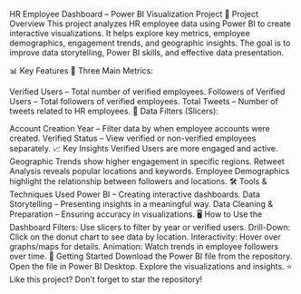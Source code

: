 HR Employee Dashboard – Power BI Visualization Project
📌 Project Overview
This project analyzes HR employee data using Power BI to create interactive visualizations. It helps explore key metrics, employee demographics, engagement trends, and geographic insights. The goal is to improve data storytelling, Power BI skills, and effective data presentation.

📊 Key Features
🔹 Three Main Metrics:

Verified Users – Total number of verified employees.
Followers of Verified Users – Total followers of verified employees.
Total Tweets – Number of tweets related to HR employees.
🔹 Data Filters (Slicers):

Account Creation Year – Filter data by when employee accounts were created.
Verified Status – View verified or non-verified employees separately.
📈 Key Insights
Verified Users are more engaged and active.
Geographic Trends show higher engagement in specific regions.
Retweet Analysis reveals popular locations and keywords.
Employee Demographics highlight the relationship between followers and locations.
🛠 Tools & Techniques Used
Power BI – Creating interactive dashboards.
Data Storytelling – Presenting insights in a meaningful way.
Data Cleaning & Preparation – Ensuring accuracy in visualizations.
🖥 How to Use the Dashboard
Filters: Use slicers to filter by year or verified users.
Drill-Down: Click on the donut chart to see data by location.
Interactivity: Hover over graphs/maps for details.
Animation: Watch trends in employee followers over time.
🚀 Getting Started
Download the Power BI file from the repository.
Open the file in Power BI Desktop.
Explore the visualizations and insights.
⭐ Like this project? Don’t forget to star the repository!
